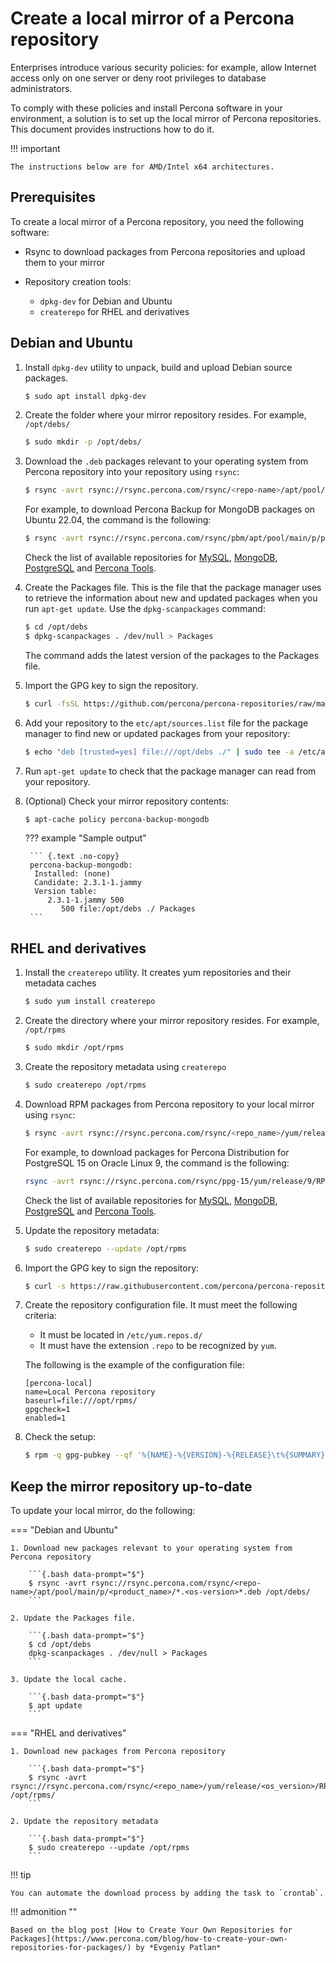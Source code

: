 # Create a local mirror of a Percona repository

Enterprises introduce various security policies: for example, allow Internet access only on one server or deny root privileges to database administrators. 

To comply with these policies and install Percona software in your environment, a solution is to set up the local mirror of Percona repositories. This document provides instructions how to do it.

!!! important

    The instructions below are for AMD/Intel x64 architectures. 

## Prerequisites

To create a local mirror of a Percona repository, you need the following software:

* Rsync to download packages from Percona repositories and upload them to your mirror
* Repository creation tools:

    - `dpkg-dev` for Debian and Ubuntu
    - `createrepo` for RHEL and derivatives

## Debian and Ubuntu

1. Install `dpkg-dev` utility to unpack, build and upload Debian source packages.

    ```{.bash data-prompt="$"}
    $ sudo apt install dpkg-dev
    ```

2. Create the folder where your mirror repository resides. For example, `/opt/debs/`

    ```{.bash data-prompt="$"}
    $ sudo mkdir -p /opt/debs/
    ```

3. Download the `.deb` packages relevant to your operating system from Percona repository into your repository using `rsync`:

    ```{.bash data-prompt="$"}
    $ rsync -avrt rsync://rsync.percona.com/rsync/<repo-name>/apt/pool/main/p/<product_name>/*.<os-version>*.deb /opt/debs/
    ```

    For example, to download Percona Backup for MongoDB packages on Ubuntu 22.04, the command is the following:

    ```{.bash .no-copy}
    $ rsync -avrt rsync://rsync.percona.com/rsync/pbm/apt/pool/main/p/percona-backup-mongodb/*.jammy*.deb /opt/debs/
    ```
    
    Check the list of available repositories for [MySQL](mysql.md), [MongoDB](mongodb.md), [PostgreSQL](postgresql.md) and [Percona Tools](tools.md).

4. Create the Packages file. This is the file that the package manager uses to retrieve the information about new and updated packages when you run `apt-get update`. Use the `dpkg-scanpackages` command:

    ```{.bash data-prompt="$"}
    $ cd /opt/debs
    $ dpkg-scanpackages . /dev/null > Packages
    ```

    The command adds the latest version of the packages to the Packages file.

5. Import the GPG key to sign the repository.

    ```{.bash data-prompt="$"}
    $ curl -fsSL https://github.com/percona/percona-repositories/raw/main/deb/percona-keyring.gpg | gpg --dearmor | sudo tee /etc/apt/trusted.gpg.d/percona-keyring.gpg >/dev/null
    ```

6. Add your repository to the `etc/apt/sources.list` file for the package manager to find new or updated packages from your repository:
   
    ```{.bash data-prompt="$"}
    $ echo "deb [trusted=yes] file:///opt/debs ./" | sudo tee -a /etc/apt/sources.list
    ```

7. Run `apt-get update` to check that the package manager can read from your repository.

8. (Optional) Check your mirror repository contents:

    ```{.bash data-prompt="$"}
    $ apt-cache policy percona-backup-mongodb 
    ```

    ??? example "Sample output"

        ``` {.text .no-copy}
        percona-backup-mongodb: 
         Installed: (none) 
         Candidate: 2.3.1-1.jammy 
         Version table: 
            2.3.1-1.jammy 500 
               500 file:/opt/debs ./ Packages
        ```


## RHEL and derivatives

1. Install the `createrepo` utility. It creates yum repositories and their metadata caches

    ```{.bash data-prompt="$"}
    $ sudo yum install createrepo
    ```

2. Create the directory where your mirror repository resides. For example, `/opt/rpms`

    ```{.bash data-prompt="$"}
    $ sudo mkdir /opt/rpms
    ```

3. Create the repository metadata using `createrepo`

    ```{.bash data-prompt="$"}
    $ sudo createrepo /opt/rpms
    ```

4. Download RPM packages from Percona repository to your local mirror using `rsync`:

    ```{.bash data-prompt="$"}
    $ rsync -avrt rsync://rsync.percona.com/rsync/<repo_name>/yum/release/<os_version>/RPMS/x86_64/ /opt/rpms/
    ```

    For example, to download packages for Percona Distribution for PostgreSQL 15 on Oracle Linux 9, the command is the following:

    ```{.bash .no-copy}
    rsync -avrt rsync://rsync.percona.com/rsync/ppg-15/yum/release/9/RPMS/x86_64/ /opt/rpms/
    ```
    
     Check the list of available repositories for [MySQL](mysql.md), [MongoDB](mongodb.md), [PostgreSQL](postgresql.md) and [Percona Tools](tools.md).

5. Update the repository metadata:

    ```{.bash data-prompt="$"}
    $ sudo createrepo --update /opt/rpms
    ```

6. Import the GPG key to sign the repository:

    ```{.bash data-prompt="$"}
    $ curl -s https://raw.githubusercontent.com/percona/percona-repositories/release-1.0-27/rpm/RPM-GPG-KEY-Percona | sudo rpm --import -
    ```

7. Create the repository configuration file. It must meet the following criteria:

    * It must be located in `/etc/yum.repos.d/` 
    * It must have the extension `.repo` to be recognized by `yum`.

    The following is the example of the configuration file:

    ```init title="/etc/yum.repos.d/percona-local.repo"
    [percona-local]
    name=Local Percona repository
    baseurl=file:///opt/rpms/
    gpgcheck=1
    enabled=1
    ```

8. Check the setup:

    ```{.bash data-prompt="$"}
    $ rpm -q gpg-pubkey --qf '%{NAME}-%{VERSION}-%{RELEASE}\t%{SUMMARY}\n'
    ```

## Keep the mirror repository up-to-date

To update your local mirror, do the following:

=== "Debian and Ubuntu"

    1. Download new packages relevant to your operating system from Percona repository

        ```{.bash data-prompt="$"}
        $ rsync -avrt rsync://rsync.percona.com/rsync/<repo-name>/apt/pool/main/p/<product_name>/*.<os-version>*.deb /opt/debs/
        ```

    2. Update the Packages file.

        ```{.bash data-prompt="$"}
        $ cd /opt/debs
        dpkg-scanpackages . /dev/null > Packages
        ```

    3. Update the local cache.

        ```{.bash data-prompt="$"}
        $ apt update
        ```

=== "RHEL and derivatives"

    1. Download new packages from Percona repository

        ```{.bash data-prompt="$"}
        $ rsync -avrt rsync://rsync.percona.com/rsync/<repo_name>/yum/release/<os_version>/RPMS/x86_64/ /opt/rpms/
        ```

    2. Update the repository metadata

        ```{.bash data-prompt="$"}
        $ sudo createrepo --update /opt/rpms
        ```

!!! tip

    You can automate the download process by adding the task to `crontab`.

!!! admonition ""

    Based on the blog post [How to Create Your Own Repositories for Packages](https://www.percona.com/blog/how-to-create-your-own-repositories-for-packages/) by *Evgeniy Patlan*
